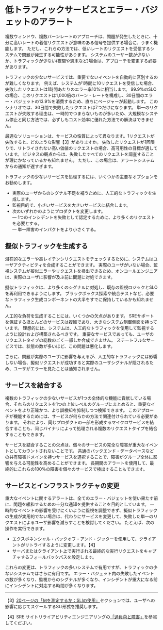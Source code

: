 # 低トラフィックサービスとエラー・バジェットのアラート

複数ウィンドウ、複数バーンレートのアプローチは、問題が発生したときに、十分に高いレートの着信リクエストが意味のある信号を提供する場合に、うまく機能します。
ただし、これらの方法では、低いレートのリクエストを受信するシステムで問題が発生する可能性があります。
システムのユーザー数が少ないか、トラフィックが少ない(夜間や週末など)場合は、アプローチを変更する必要があります。

トラフィックの少ないサービスでは、重要でないイベントを自動的に区別するのが難しくなります。
例えば、システムが1時間に10リクエストを受信した場合、失敗したリクエストは1時間あたりのエラー率10%に相当します。
99.9%のSLOの場合、このリクエストは1,000倍のバーン・レートを構成し、30日間のエラー・バジェットの13.9%を消費するため、直ちにページャーが起動します。
このシナリオでは、30日間で失敗したリクエストは7つだけになります。
単一のリクエストが失敗する理由は、一時的でつまらないものが多いため、大規模なシステム停止と同じ方法では、必ずしもコスト効率に優れた方法での解決はできません。

最適なソリューションは、サービスの性質によって異なります。1リクエストが失敗すると、どのような影響【3】がありますか。
失敗したリクエストが1回限りで、リトライされない高い価値のリクエストの場合、高可用性の目標が適しています。
ビジネスの観点からは、失敗したすべてのリクエストを調査することが理にかなっているかも知れません。
ただし、この場合は、アラートシステムからの通知が遅すぎます。

トラフィックの少ないサービスを処理するには、いくつかの主要なオプションをお勧めします。

* 実際のユーザからのシグナル不足を補うために、人工的なトラフィックを生成します。
* 監視目的で、小さいサービスを大きいサービスに結合します。
* 次のいずれかのようにプロダクトを変更します。  
    — 1つのインシデントを失敗として認定するために、より多くのリクエストを必要とする。  
    — 単一障害のインパクトをより小さくする。

## 擬似トラフィックを生成する

潜在的なエラーや高レイテンシリクエストをチェックするために、システムはユーザアクティビティを合成することができます。
実際のユーザがいない場合、監視システムが擬似エラーやリクエストを検出できるため、オンコールエンジニアは、実際のユーザに影響が及ぶ前に問題に対処できます。

擬似トラフィックは、より多くのシグナルに対処し、既存の監視ロジックとSLOを再利用できるようにします。
ブラックボックス探索や統合テストなど、必要なトラフィック生成コンポーネントの大半をすでに保持しているかも知れません。

人工的な負荷を生成することには、いくつかの欠点があります。
SREサポートを保証するほとんどのサービスは複雑であり、大きなシステム制御側面を持っています。
理想的には、システムは、人工的なトラフィックを使用して監視するように設計および構築されるべきです。
重要なサービスであっても、ユーザのリクエストタイプの総数のごく一部しか合成できません。
ステートフルなサービスでは、状態の数が多いほど、この問題は悪化します。

さらに、問題が実際のユーザに影響を与えるが、人工的なトラフィックには影響しない場合、擬似リクエストが成功すると実際のユーザシグナルが隠されるため、ユーザがエラーを見たことは通知されません。

## サービスを結合する

複数のトラフィックの少ないサービスが1つの全体的な機能に貢献している場合、それらのリクエストを1つの上位レベルのグループにまとめると、重要なイベントをより正確かつ、より誤検知を抑制しつつ検知できます。
このアプローチが機能するためには、サービスが何らかの方法で関連付けられている必要があります。
それにより、同じプロダクトの一部を形成するマイクロサービスを結合することも、同じバイナリによって処理される複数のリクエストタイプを結合することもできます。

サービスを結合することの欠点は、個々のサービスの完全な障害が重大なイベントとしてカウントされないことです。
共通のバックエンド・データベースなどの共有障害ドメインを持つサービスを選択することで、障害がグループ全体に影響を与える可能性を高めることができます。
長期間のアラートを使用して、最終的にこれらの100%の障害を個々のサービスで検出することもできます。

## サービスとインフラストラクチャの変更

重大なイベントに関するアラートは、全てのエラー・バジェットを使い果たす前に、問題を緩和するための十分な通知を提供することを目的としています。
一時的なイベントの影響を受けにくいように監視を調整できず、擬似トラフィックの生成が実用的でない場合は、代わりにサービスを変更して、失敗した単一のリクエストによるユーザ影響を減らすことを検討してください。
たとえば、次の操作を実行できます。

* エクスポネンシャル・バックオフ・アンド・ジッターを使用して、クライアントがリトライするように変更します。【4】
* サーバまたはクライアント上で実行される最終的な実行リクエストをキャプチャするフォールバックパスを設定します。

これらの変更は、トラフィックの多いシステムで有用ですが、トラフィックの少ないシステムではさらに有用です。
エラー・バジェット内の失敗したイベントの数が多くなり、監視からのシグナルが多くなり、インシデントが重大になる前にインシデントに対応する時間が多くなります。

----------
【3】[20ページの「何を測定するか：SLIの使用」](../../02_implementing-slos/02_02_getting-started/README.md#何を測定するか：SLIの使用)セクションでは、ユーザへの影響に応じてスケールするSLI形式を推奨します。

【4】SRE サイトリライアビリティエンジニアリングの[「過負荷と障害」](http://bit.ly/2J2gqr0)を参照してください。
